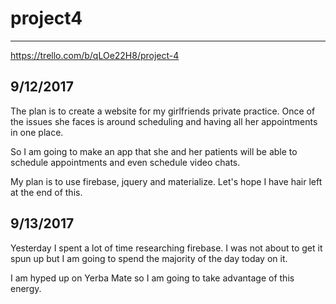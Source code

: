 # project4
-----------

https://trello.com/b/qLOe22H8/project-4

9/12/2017
-----------

The plan is to create a website for my girlfriends private practice. Once of the issues she faces is around scheduling and having all her appointments in one place. 

So I am going to make an app that she and her patients will be able to schedule appointments and even schedule video chats. 

My plan is to use firebase, jquery and materialize. Let's hope I have hair left at the end of this. 

9/13/2017
-----------

Yesterday I spent a lot of time researching firebase. I was not about to get it spun up but I am going to spend the majority of the day today on it. 

I am hyped up on Yerba Mate so I am going to take advantage of this energy.